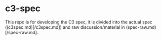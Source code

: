 # c3-spec

This repo is for developing the C3 spec, it is divided into the actual spec ((c3spec.md)[/c3spec.md]) and raw discussion/material in (spec-raw.md)[/spec-raw.md].
